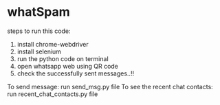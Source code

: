 # whatSpam

steps to run this code:
1. install chrome-webdriver
2. install selenium
3. run the python code on terminal
4. open whatsapp web using QR code
5. check the successfully sent messages..!!

To send message: run send_msg.py file
To see the recent chat contacts: run recent_chat_contacts.py file
